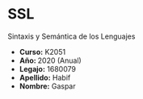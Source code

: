 # SSL
Sintaxis y Semántica de los Lenguajes
<ul>
  <li><strong>Curso:</strong> K2051</li>
  <li><strong>Año: </strong>2020 (Anual)</li>
  <li><strong>Legajo:</strong> 1680079</li>
  <li><strong>Apellido:</strong> Habif</li>
    <li><strong>Nombre:</strong> Gaspar</li>
</ul>
